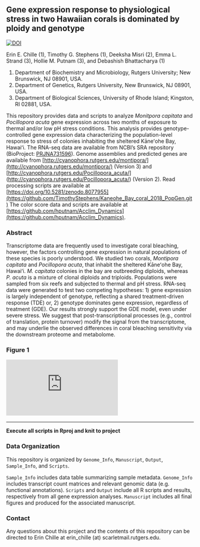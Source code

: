 ## Gene expression response to physiological stress in two Hawaiian corals is dominated by ploidy and genotype

[![DOI](https://zenodo.org/badge/)](https://zenodo.org/badge/)

Erin E. Chille (1), Timothy G. Stephens (1), Deeksha Misri (2), Emma L. Strand (3), Hollie M. Putnam (3), and Debashish Bhattacharya (1) 
1. Department of Biochemistry and Microbiology, Rutgers University; New Brunswick, NJ 08901, USA.  
2. Department of Genetics, Rutgers University, New Brunswick, NJ 08901, USA.  
3. Department of Biological Sciences, University of Rhode Island; Kingston, RI 02881, USA.  

This repository provides data and scripts to analyze *Monitpora capitata* and *Pocillopora acuta* gene expression across two months of exposure to thermal and/or low pH stress conditions. This analysis provides genotype-controlled gene expression data characterizing the population-level response to stress of colonies inhabiting the sheltered Kāneʻohe Bay, Hawaiʻi. The RNA-seq data are available from NCBI’s SRA repository (BioProject: [PRJNA731596](https://www.ncbi.nlm.nih.gov/bioproject/?term=(PRJNA731596)%20AND%20bioproject_sra[filter]%20NOT%20bioproject_gap[filter])). Genome assemblies and predicted genes are available from [http://cyanophora.rutgers.edu/montipora/](http://cyanophora.rutgers.edu/montipora/) (Version 3) and [http://cyanophora.rutgers.edu/Pocillopora_acuta/] (http://cyanophora.rutgers.edu/Pocillopora_acuta/) (Version 2). Read processing scripts are available at [https://doi.org/10.5281/zenodo.8077955](https://github.com/TimothyStephens/Kaneohe_Bay_coral_2018_PopGen.git) The color score data and scripts are available at [https://github.com/hputnam/Acclim_Dynamics](https://github.com/hputnam/Acclim_Dynamics). 


### Abstract

Transcriptome data are frequently used to investigate coral bleaching, however, the factors controlling gene expression in natural populations of these species is poorly understood. We studied two corals, *Montipora capitata* and *Pocillopora acuta*, that inhabit the sheltered Kāneʻohe Bay, Hawaiʻi. *M. capitata* colonies in the bay are outbreeding diploids, whereas *P. acuta* is a mixture of clonal diploids and triploids. Populations were sampled from six reefs and subjected to thermal and pH stress. RNA-seq data were generated to test two competing hypotheses: 1) gene expression is largely independent of genotype, reflecting a shared treatment-driven response (TDE) or, 2) genotype dominates gene expression, regardless of treatment (GDE). Our results strongly support the GDE model, even under severe stress. We suggest that post-transcriptional processes (e.g., control of translation, protein turnover) modify the signal from the transcriptome, and may underlie the observed differences in coral bleaching sensitivity via the downstream proteome and metabolome. 

### Figure 1

![Figure1](https://github.com/echille/Genotype_dominates_transcriptomic_response_Pacu/blob/main/Manuscript/230126_Chille_Erin_Genotype_Expression_Manuscript_Fig1.pdf)


---

**Execute all scripts in Rproj and knit to project**

### Data Organization 

This repository is organized by `Genome_Info`, `Manuscript`, `Output`, `Sample_Info`, and `Scripts`. 

`Sample_Info` includes data table summarizing sample metadata. `Genome_Info` includes transcript count matrices and relevant genomic data (e.g. functional annotations). `Scripts` and `Output` include all R scripts and results, respectively from all gene expression analyses. `Manuscript` includes all final figures and produced for the associated manuscript. 


### Contact

Any questions about this project and the contents of this repository can be directed to Erin Chille at erin_chille (at) scarletmail.rutgers.edu.
